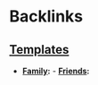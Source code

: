 
# Backlinks
## [Templates](<Templates.md>)
- **[Family](<Family.md>):**
        - **[Friends](<Friends.md>):**

